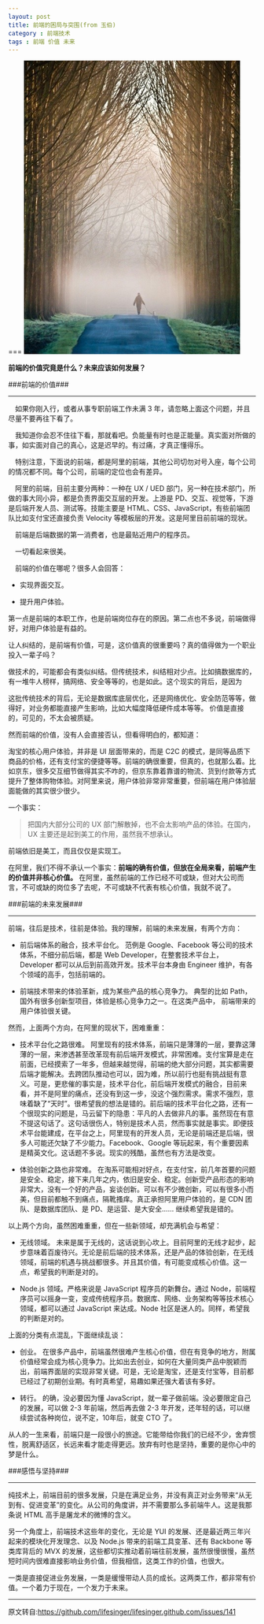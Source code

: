 ```yaml
---
layout: post
title: 前端的困局与突围(from 玉伯)
category : 前端技术
tags : 前端 价值 未来
---
```


===
![Alt text](/blog-assets/2013-10-03/1.jpg)

**前端的价值究竟是什么？未来应该如何发展？**

###前端的价值###
***
　如果你刚入行，或者从事专职前端工作未满 3 年，请忽略上面这个问题，并且尽量不要再往下看了。

　我知道你会忍不住往下看，那就看吧。负能量有时也是正能量。真实面对所做的事，如实面对自己的真心，这是迟早的。有过痛，才真正懂得乐。

　特别注意，下面说的前端，都是阿里的前端，其他公司切勿对号入座，每个公司的情况都不同。每个公司，前端的定位也会有差异。

　阿里的前端，目前主要分两种：一种在 UX / UED 部门，另一种在技术部门，所做的事大同小异，都是负责界面交互层的开发。上游是 PD、交互、视觉等，下游是后端开发人员、测试等。技能主要是 HTML、CSS、JavaScript，有些前端团队比如支付宝还直接负责 Velocity 等模板层的开发。这是阿里目前前端的现状。

　前端是后端数据的第一消费者，也是最贴近用户的程序员。

　一切看起来很美。

　前端的价值在哪呢？很多人会回答：

* 实现界面交互。


* 提升用户体验。

第一点是前端的本职工作，也是前端岗位存在的原因。第二点也不多说，前端做得好，对用户体验是有益的。

让人纠结的，是前端有价值，可是，这价值真的很重要吗？真的值得做为一个职业投入一辈子吗？

做技术的，可能都会有类似纠结。但传统技术，纠结相对少点。比如搞数据库的，有一堆牛人榜样，搞网络、安全等等的，也是如此。这个现实的背后，是因为

这批传统技术的背后，无论是数据库底层优化，还是网络优化、安全防范等等，做得好，对业务都能直接产生影响，比如大幅度降低硬件成本等等。 价值是直接的，可见的，不太会被质疑。

然而前端的价值，没有人会直接否认，但看得明白的，都知道：

淘宝的核心用户体验，并非是 UI 层面带来的，而是 C2C 的模式，是同等品质下商品的价格，还有支付宝的便捷等等。前端的确很重要，但真的，也就那么着。比如京东，很多交互细节做得其实不咋的，但京东靠着靠谱的物流、货到付款等方式提升了整体购物体验。对阿里来说，用户体验非常非常重要，但前端在用户体验层面能做的其实很少很少。

一个事实：
>把国内大部分公司的 UX 部门解散掉，也不会太影响产品的体验。在国内，UX 主要还是起到美工的作用，虽然我不想承认。

前端依旧是美工，而且仅仅是实现工。

在阿里，我们不得不承认一个事实：**前端的确有价值，但放在全局来看，前端产生的价值并非核心价值。** 在阿里，虽然前端的工作已经不可或缺，但对大公司而言，不可或缺的岗位多了去呢，不可或缺不代表有核心价值，我就不说了。

###前端的未来发展###
***
前端，往后是技术，往前是体验。我的理解，前端的未来发展，有两个方向：

* 前后端体系的融合，技术平台化。 范例是 Google、Facebook 等公司的技术体系，不细分前后端，都是 Web Developer，在整套技术平台上，Developer 都可以从后到前高效开发。技术平台本身由 Engineer 维护，有各个领域的高手，包括前端的。

* 前端技术带来的体验革新，成为某些产品的核心竞争力。 典型的比如 Path，国外有很多创新型项目，体验是核心竞争力之一。在这类产品中， 前端带来的用户体验很关键。

然而，上面两个方向，在阿里的现状下，困难重重：

* 技术平台化之路很难。 阿里现有的技术体系，前端只是薄薄的一层，要靠这薄薄的一层，来渗透甚至改革现有前后端开发模式，非常困难。支付宝算是走在前面，已经摸索了一年多，但越来越觉得，前端的绝大部分问题，其实都需要后端才能解决。去跨团队推动也可以，因为难，所以前行也挺有挑战挺有意义。可是，更悲催的事实是，技术平台化，前后端开发模式的融合，目前来看，并不是阿里的痛点，还没有到这一步，没这个强烈需求。需求不强烈，意味着缺了“天时”。很希望我的想法是错的。前后端的技术平台化之路，还有一个很现实的问题是，马云留下的隐患：平凡的人去做非凡的事。虽然现在有意不提这句话了。这句话很伤人，特别是技术人员，然而事实就是事实。即便技术平台能建成，在平台之上，阿里现有的开发人员，无论是前端还是后端，很多人可能还欠缺了不少能力。Facebook、Google 等玩起来，有个重要因素是精英文化。这话题不多说。现实的残酷，虽然也有方法是改变。

* 体验创新之路也非常难。 在淘系可能相对好点，在支付宝，前几年首要的问题是安全、稳定，接下来几年之内，依旧是安全、稳定。创新受产品形态的影响非常大，没有一个好的产品，妄谈创新。可以有不少微创新，可以有很多小而美，但目前都触不到痛点，隔靴搔痒。真正承担阿里用户体验的，是 CDN 团队、是数据库团队、是 PD、是运营、是大安全…… 继续希望我是错的。

以上两个方向，虽然困难重重，但在一些新领域，却充满机会与希望：

* 无线领域。 未来是属于无线的，这话说到心坎上。目前阿里的无线才起步，起步意味着百废待兴。无论是前后端的技术体系，还是产品的体验创新，在无线领域，前端的机遇与挑战都很多。并且其价值，有可能变成核心价值。这一点，希望我的判断是对的。

* Node.js 领域。严格来说是 JavaScript 程序员的新舞台。通过 Node，前端程序员可以摇身一变，变成传统程序员。数据库、网络、业务架构等等技术核心领域，都可以通过 JavaScript 来达成。Node 社区是迷人的。同样，希望我的判断是对的。

上面的分类有点混乱，下面继续乱谈：

*  创业。 在很多产品中，前端虽然很难产生核心价值，但在有竞争的地方，附属价值经常会成为核心竞争力。比如出去创业，如何在大量同类产品中脱颖而出，前端界面层的实现非常关键。可是，无论是淘宝，还是支付宝等，目前都已经过了初期创业期。有时真希望，易趣如果还强大着该有多好。

*  转行。 的确，没必要因为懂 JavaScript，就一辈子做前端。没必要限定自己的发展，可以做 2-3 年前端，然后再去做 2-3 年开发，还年轻的话，可以继续尝试各种岗位，说不定，10年后，就变 CTO 了。

从人的一生来看，前端只是一段很小的旅途。它能带给你我们的已经不少，舍弃惯性，脱离舒适区，长远来看才能走得更远。放弃有时也是坚持，重要的是你心中的梦是什么。

###感悟与坚持###
***

纯技术上，前端目前的很多发展，只是在满足业务，并没有真正对业务带来“从无到有、促进变革”的变化。从公司的角度讲，并不需要那么多前端牛人。这是我那条说 HTML 高手是屠龙术的微博的含义。

另一个角度上，前端技术这些年的变化，无论是 YUI 的发展、还是最近两三年兴起来的模块化开发理念、以及 Node.js 带来的前端工具变革、还有 Backbone 等类库背后的 MVX 的发展，这些都切实推动着前端往前发展，虽然很慢很慢，虽然短时间内很难直接影响业务价值，但我相信，这类工作的价值，也很大。

一类是直接促进业务发展，一类是缓慢带动人员的成长。这两类工作，都非常有价值。一个着力于现在，一个发力于未来。
***
原文转自:<https://github.com/lifesinger/lifesinger.github.com/issues/141>